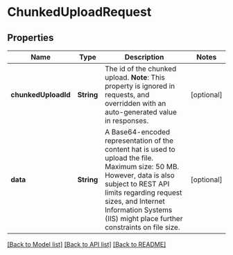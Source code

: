 # ChunkedUploadRequest

## Properties
Name | Type | Description | Notes
------------ | ------------- | ------------- | -------------
**chunkedUploadId** | **String** | The id of the chunked upload.  **Note**: This property is ignored in requests, and overridden with an auto-generated value in responses. | [optional] 
**data** | **String** | A Base64-encoded representation of the content hat is used to upload the file.   Maximum size: 50 MB. However, data is also subject to REST API limits regarding request sizes, and Internet Information Systems (IIS) might place further constraints on file size. | [optional] 

[[Back to Model list]](../README.md#documentation-for-models) [[Back to API list]](../README.md#documentation-for-api-endpoints) [[Back to README]](../README.md)


